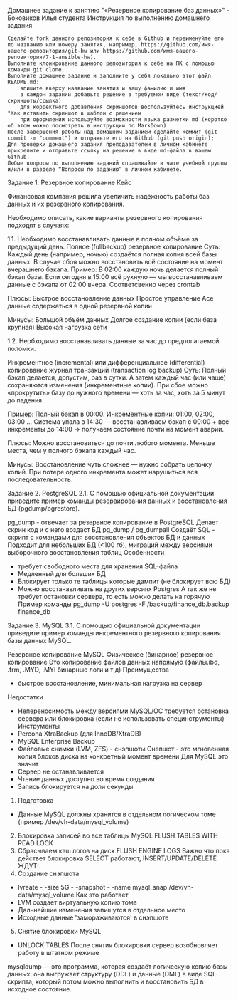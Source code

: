 Домашнее задание к занятию "«Резервное копирование баз данных»" - Боковиков Илья студента
Инструкция по выполнению домашнего задания

    Сделайте fork данного репозитория к себе в Github и переименуйте его по названию или номеру занятия, например, https://github.com/имя-вашего-репозитория/git-hw или https://github.com/имя-вашего-репозитория/7-1-ansible-hw).
    Выполните клонирование данного репозитория к себе на ПК с помощью команды git clone.
    Выполните домашнее задание и заполните у себя локально этот файл README.md:
        впишите вверху название занятия и вашу фамилию и имя
        в каждом задании добавьте решение в требуемом виде (текст/код/скриншоты/ссылка)
        для корректного добавления скриншотов воспользуйтесь инструкцией "Как вставить скриншот в шаблон с решением
        при оформлении используйте возможности языка разметки md (коротко об этом можно посмотреть в инструкции по MarkDown)
    После завершения работы над домашним заданием сделайте коммит (git commit -m "comment") и отправьте его на Github (git push origin);
    Для проверки домашнего задания преподавателем в личном кабинете прикрепите и отправьте ссылку на решение в виде md-файла в вашем Github.
    Любые вопросы по выполнению заданий спрашивайте в чате учебной группы и/или в разделе “Вопросы по заданию” в личном кабинете.

Задание 1. Резервное копирование
Кейс

Финансовая компания решила увеличить надёжность работы баз данных и их резервного копирования.

Необходимо описать, какие варианты резервного копирования подходят в случаях:

1.1. Необходимо восстанавливать данные в полном объёме за предыдущий день.
Полное (fullbackup) резервное копирование
Суть:
Каждый день (например, ночью) создаётся полная копия всей базы данных.
В случае сбоя можно восстановить всё состояние на момент вчерашнего бэкапа.
Пример:
В 02:00 каждую ночь делается полный бэкап базы.
Если сегодня в 15:00 всё рухнуло — мы восстанавливаем данные с бэкапа от 02:00 вчера. Соответсвенно через crontab

Плюсы:
Быстрое восстановление данных
Простое управление 
Асе данные содержаться в одной резервной копии

Минусы:
Большой объём данных
Долгое создание копии (если база крупная)
Высокая нагрузка сети

1.2. Необходимо восстанавливать данные за час до предполагаемой поломки.

Инкрементное (incremental) или дифференциальное (differential) копирование
журнал транзакций (transaction log backup)
Суть:
Полный бэкап делается, допустим, раз в сутки.
А затем каждый час (или чаще) сохраняются изменения (инкрементные копии).
При сбое можно «прокрутить» базу до нужного времени — хоть за час, хоть за 5 минут до падения.

Пример:
Полный бэкап в 00:00.
Инкрементные копии: 01:00, 02:00, 03:00 …
Система упала в 14:30 — восстанавливаем бэкап с 00:00 + все инкременты до 14:00 → получаем состояние почти на момент аварии.

Плюсы:
Можно восстановиться до почти любого момента.
Меньше места, чем у полного бэкапа каждый час.

Минусы:
Восстановление чуть сложнее — нужно собрать цепочку копий.
При потере одного инкремента может нарушиться вся последовательность.

Задание 2. PostgreSQL
2.1. С помощью официальной документации приведите пример команды резервирования данных и восстановления БД (pgdump/pgrestore).

pg_dump - отвечает за резервное копирование в PostgreSQL 
Делает скрин код и с него воздаст БД 
pg_dump / pg_dumpall 
Создаёт SQL - скрипт с командами для восстановления объектов БД и данных 
Подходит для небольших БД (<100 гб), миграций между версиями выборочного восстановления таблиц
Особенности 
- требует свободного места для хранения SQL-файла 
- Медленный для больших БД 
- Блокирует только те таблицы которые дампит (не блокирует всю БД)
- Можно восстанавливать на других версиях Postgres 
А так же не требует остановки сервера, то есть можно делать на горячую 
Пример команды 
pg_dump -U postgres -F /backup/finance_db.backup finance_db

Задание 3. MySQL
3.1. С помощью официальной документации приведите пример команды инкрементного резервного копирования базы данных MySQL.

Резервное копирование MySQL 
Физическое (бинарное) резервное копирование 
Это копирование файлов данных напрямую (файлы.ibd, .frm, .MYD, .MYI бинарные логи и т д)
Преимущества 
- быстрое восстановление, минимальная нагрузка на сервер 

Недостатки 
- Непереносимость между версиями MySQL/OC требуется остановка сервера или блокировка (если не использовать специнструменты)
Инструменты 
- Percona XtraBackup (для InnoDB/XtraDB)
- MySQL Enterprise Backup 
- Файловые снимки (LVM, ZFS) - снэпшоты 
Снэпшот - это мгновенная копия блоков диска на конкретный момент времени 
Для MySQL это значит 
- Сервер не останавливается 
- Чтение данных доступно во время создания 
- Запись блокируется на доли секунды 
1. Подготовка 
- Данные MySQL должны хранится в отдельном логическом томе (пример /dev/vh-data/mysql_volume)
2. Блокировка записей во все таблицы MySQL 
FLUSH TABLES WITH READ LOCK
3. Сбрасываем кэш логов на диск 
FLUSH ENGINE LOGS
 Важно что пока действет блокировка SELECT работают, INSERT/UPDATE/DELETE ЖДУТ!.
4. Создание снэпшота 
- lvreate - -size 5G - -snapshot - -name mysql_snap /dev/vh-data/mysql_volume
Как это работает 
- LVM создает виртуальную копию тома 
- Дальнейшие изменения запишутся в отдельное место 
- Исходные данные 'замораживаются' в снэпшоте 
5. Снятие блокировки MySQL 
- UNLOCK TABLES 
После снятия блокировки сервер возобновляет работу в штатном режиме 

mysqldump — это программа, которая создаёт логическую копию базы данных:
она выгружает структуру (DDL) и данные (DML) в виде SQL-скрипта, который потом можно выполнить и восстановить БД в исходное состояние.